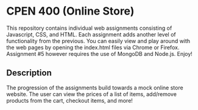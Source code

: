 # CPEN 400 (Online Store)

This repository contains individual web assignments consisting of Javascript, CSS, and HTML. 
Each assignment adds another level of functionality from the previous. You can easily 
view and play around with the web pages by opening the index.html files via Chrome or 
Firefox. Assignment #5 however requires the use of MongoDB and Node.js. Enjoy!

## Description

The progression of the assignments build towards a mock online store website. The user can
view the prices of a list of items, add/remove products from the cart, checkout items, and more! 
